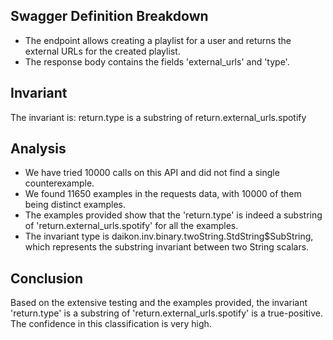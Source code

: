 ## Swagger Definition Breakdown
- The endpoint allows creating a playlist for a user and returns the external URLs for the created playlist.
- The response body contains the fields 'external_urls' and 'type'.

## Invariant
The invariant is: return.type is a substring of return.external_urls.spotify

## Analysis
- We have tried 10000 calls on this API and did not find a single counterexample.
- We found 11650 examples in the requests data, with 10000 of them being distinct examples.
- The examples provided show that the 'return.type' is indeed a substring of 'return.external_urls.spotify' for all the examples.
- The invariant type is daikon.inv.binary.twoString.StdString$SubString, which represents the substring invariant between two String scalars.

## Conclusion
Based on the extensive testing and the examples provided, the invariant 'return.type' is a substring of 'return.external_urls.spotify' is a true-positive. The confidence in this classification is very high.
